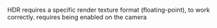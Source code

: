 
HDR requires a specific render texture format (floating-point), to work correctly.
requires being enabled on the camera









